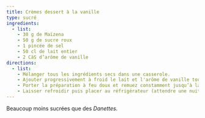 ```yaml
---
title: Crèmes dessert à la vanille
type: sucré
ingredients:
  - list:
    - 30 g de Maïzena
    - 50 g de sucre roux
    - 1 pincée de sel
    - 50 cl de lait entier
    - 2 CàS d’arôme de vanille
directions:
  - list:
    - Mélanger tous les ingrédients secs dans une casserole.
    - Ajouter progressivement à froid le lait et l'arôme de vanille tout en remuant bien pour obtenir un mélange homogène.
    - Porter la préparation à feu doux et remuez constamment jusqu’à la première ébullition. Placer alors hors du feu et versez dans des ramequins.
    - Laisser refroidir puis placer au réfrigérateur (attendre une nuit pour une meilleur de dégustation).
---
```


Beaucoup moins sucrées que des *Danettes*.
